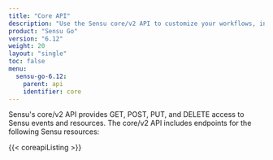 ```yaml
---
title: "Core API"
description: "Use the Sensu core/v2 API to customize your workflows, integrate Sensu with other tools and products, and get HTTP access to your Sensu events and resources."
product: "Sensu Go"
version: "6.12"
weight: 20
layout: "single"
toc: false
menu:
  sensu-go-6.12:
    parent: api
    identifier: core
---
```


Sensu's core/v2 API provides GET, POST, PUT, and DELETE access to Sensu events and resources.
The core/v2 API includes endpoints for the following Sensu resources:

{{< coreapiListing >}}
